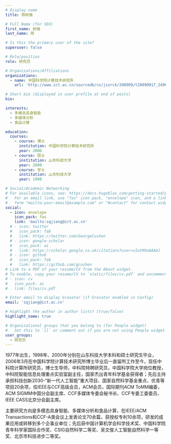 ```yaml
---
# Display name
title: 蒋树强

# Full Name (for SEO)
first_name: 树强
last_name: 蒋

# Is this the primary user of the site?
superuser: false

# Role/position
role: 研究员

# Organizations/Affiliations
organizations:
  - name: 中国科学院计算技术研究所
    url: 'http://www.ict.ac.cn/sourcedb/cn/jssrck/200909/t20090917_2496647.html'

# Short bio (displayed in user profile at end of posts)
bio: 

interests:
  - 多模态具身智能
  - 多媒体分析
  - 食品计算

education:
  courses:
    - course: 博士
      institution: 中国科学院计算技术研究所
      year: 2006
    - course: 硕士
      institution: 山东科技大学
      year: 2000
    - course: 学士
      institution: 山东科技大学
      year: 1998

# Social/Academic Networking
# For available icons, see: https://docs.hugoblox.com/getting-started/page-builder/#icons
#   For an email link, use "fas" icon pack, "envelope" icon, and a link in the
#   form "mailto:your-email@example.com" or "#contact" for contact widget.
social:
  - icon: envelope
    icon_pack: fas
    link: 'mailto:sqjiang@ict.ac.cn'
  # - icon: twitter
  #   icon_pack: fab
  #   link: https://twitter.com/GeorgeCushen
  # - icon: google-scholar
  #   icon_pack: ai
  #   link: https://scholar.google.co.uk/citations?user=sIwtMXoAAAAJ
  # - icon: github
  #   icon_pack: fab
  #   link: https://github.com/gcushen
# Link to a PDF of your resume/CV from the About widget.
# To enable, copy your resume/CV to `static/files/cv.pdf` and uncomment the lines below.
# - icon: cv
#   icon_pack: ai
#   link: files/cv.pdf

# Enter email to display Gravatar (if Gravatar enabled in Config)
email: 'sqjiang@ict.ac.cn'

# Highlight the author in author lists? (true/false)
highlight_name: true

# Organizational groups that you belong to (for People widget)
#   Set this to `[]` or comment out if you are not using People widget.
user_groups:
  - 研究员
---
```


1977年出生，1998年、2000年分别在山东科技大学本科和硕士研究生毕业，2006年3月在中国科学院计算技术研究所博士毕业后一直留所工作至今，现任中科院计算所研究员，博士生导师，中科院特聘研究员，中国科学院大学岗位教授，中科院智能信息处理重点实验室副主任，国家杰出青年科学基金获得者；先后主持承担科技创新2030-“新一代人工智能”重大项目、国家自然科学基金重点、优青等项目20余项，任IEEE与CCF高级会员，ACM会员，国际期刊ACM ToMM编委，ACM SIGMM中国分会副主席、CCF多媒体专委会秘书长、CCF专委工委委员、IEEE CASS北京分会副主席。

主要研究方向是多模态具身智能、多媒体分析和食品计算，在IEEE/ACM Transactions和CCF-A类会议上发表论文70余篇，获授权专利10余项，研发的成果应用或转移到多个企事业单位；先后获中国计算机学会科学技术奖、中国科学院青年科学家国际合作奖、CSIG自然科学二等奖、吴文俊人工智能自然科学一等奖、北京市科技进步二等奖。
